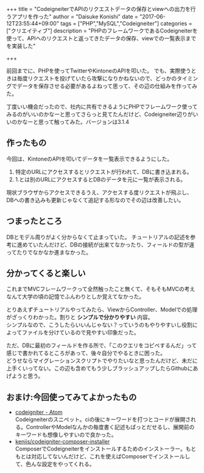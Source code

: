 +++
title = "CodeigneiterでAPIのリクエストデータの保存とviewへの出力を行うアプリを作った"
author = "Daisuke Konishi"
date = "2017-06-12T23:55:44+09:00"
tags = ["PHP","MySQL","Codeigneiter"]
categories = ["クリエイティブ"]
description = "PHPのフレームワークであるCodeigneiterを使って、APIへのリクエストと返ってきたデータの保存、viewでの一覧表示までを実装した"

+++

前回までに、PHPを使ってTwitterやKintoneのAPIを叩いた。
でも、実際使うときは毎度リクエストを投げていたら攻撃になりかねないので、どっかのタイミングでデータを保存させる必要があるよねって思って、その辺の仕組みを作ってみた。

丁度いい機会だったので、社内に共有できるようにPHPでフレームワーク使ってみるのがいいのかなーと思ってさらっと見てたんだけど、Codeigneiter辺りがいいのかなーと思って触ってみた。バージョンは3.1.4

## 作ったもの
今回は、KintoneのAPIを叩いてデータを一覧表示できるようにした。

1. 特定のURLにアクセスするとリクエストが行われて、DBに書き込まれる。
2. 1.とは別のURLにアクセスするとDBのデータを元に一覧が表示される。

現状ブラウザからアクセスできるうえ、アクセスする度リクエストが飛ぶし、DBへの書き込みも更新じゃなくて追記する形なのでその辺は改善したい。

## つまったところ
DBとモデル周りがよく分からなくて止まっていた。
チュートリアルの記述を参考に進めていたんだけど、DBの接続が出来てなかったり、フィールドの型が違ってたりでなかなか進まなかった。

## 分かってくると楽しい
これまでMVCフレームワークって全然触ったこと無くて、そもそもMVCの考えなんて大学の頃の記憶でふんわりとしか覚えてなかった。

とりあえずチュートリアルやってみたら、ViewからController、Modelでの処理がざっくりわかった。割りと **シンプルで分かりやすい** 内容。  
シンプルなので、こうしたらいいんじゃない？っていうのもやりやすいし役割によってファイルを分けているので見やすい印象だった。

ただ、DBに最初のフィールドを作る所で、「このクエリをコピペするんだ」って感じで書かれてるところがあって、後々自分でやるときに困った。  
どうせならマイグレーションスクリプトでやりたいなと思ったんだけど、未だに上手くいってない。この辺も含めてもう少しブラッシュアップしたらGithubにあげようと思う。

## おまけ:今回使ってみてよかったもの

- [codeigniter - Atom](https://atom.io/packages/codeigniter)  
  Codeigneiterのスニペット。ciの後にキーワードを打つとコードが展開される。ControllerやModelなんかの毎度書く記述もぱっとだせるし、展開前のキーワードも想像しやすいので良かった。
- [kenjis/codeigniter-composer-installer](https://github.com/kenjis/codeigniter-composer-installer)  
  ComposerでCodeigneiterをインストールするためのインストーラー。もともとは対応してないんだけど、これを使えばComposerでインストールして、色んな設定をやってくれる。

